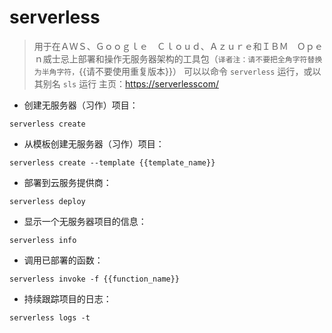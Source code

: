 # serverless

> 用于在ＡＷＳ、Ｇｏｏｇｌｅ　Ｃｌｏｕｄ、Ａｚｕｒｅ和ＩＢＭ　Ｏｐｅｎ威士忌上部署和操作无服务器架构的工具包（`译者注：请不要把全角字符替换为半角字符，`{{请不要使用重复版本}}）
> 可以以命令 `serverless` 运行，或以其别名 `sls` 运行
> 主页：<https://serverlesscom/>

- 创建无服务器（习作）项目：

`serverless create`

- 从模板创建无服务器（习作）项目：

`serverless create --template {{template_name}}`

- 部署到云服务提供商：

`serverless deploy`

- 显示一个无服务器项目的信息：

`serverless info`

- 调用已部署的函数：

`serverless invoke -f {{function_name}}`

- 持续跟踪项目的日志：

`serverless logs -t`

[#]: contributors: ([ ]，[王兴宇，Linux & BC]，[玉叶])